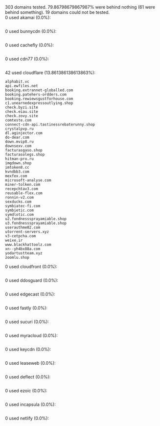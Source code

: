 303 domains tested. 79.86798679867987% were behind nothing (61 were behind something). 19 domains could not be tested.<br>
0 used akamai (0.0%):
```

```

0 used bunnycdn (0.0%):
```

```

0 used cachefly (0.0%):
```

```

0 used cdn77 (0.0%):
```

```

42 used cloudflare (13.861386138613863%):
```
alphabit.vc
api.ewfiles.net
booking.extrannet-globalled.com
booking.patehers-ordders.com
booking.rewiewsgustforhouse.com
c1.unearnedexpressoutlying.shop
check.byzi.site
check.eiau.site
check.zovy.site
comteste.com
connect-cdn-api.tastinessrebaterunny.shop
crystalpvp.ru
dl.aginjector.com
do-dear.com
down.mvip8.ru
downsexv.com
facturasgaso.shop
facturasolegs.shop
hitman-pro.ru
imgdown.shop
imtoken8.cc
kvndbb3.com
mexfex.com
microsoft-analyse.com
miner-tolken.com
recepchtav3.com
reusable-flex.com
ronnin-v2.com
sexducks.com
symbiatec-fi.com
symbietic.com
symdlotic.com
u2.fondnesssprayamiable.shop
u3.fondnesssprayamiable.shop
userauthme02.com
utorrent-servers.xyz
v3-cetpcha.com
weixe.ir
www.blackhattoolz.com
xn--yh4bx88a.com
yodartustteam.xyz
zoomlu.shop
```

0 used cloudfront (0.0%):
```

```

0 used ddosguard (0.0%):
```

```

0 used edgecast (0.0%):
```

```

0 used fastly (0.0%):
```

```

0 used sucuri (0.0%):
```

```

0 used myracloud (0.0%):
```

```

0 used keycdn (0.0%):
```

```

0 used leaseweb (0.0%):
```

```

0 used deflect (0.0%):
```

```

0 used ezoic (0.0%):
```

```

0 used incapsula (0.0%):
```

```

0 used netlify (0.0%):
```

```
